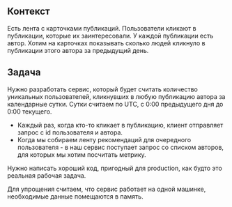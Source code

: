 ## Контекст
Есть лента с карточками публикаций. Пользователи кликают в публикации, которые их заинтересовали.
У каждой публикации есть автор. Хотим на карточках показывать сколько людей кликнуло в публикации этого автора за предыдущий день.

## Задача
Нужно разработать сервис, который будет считать количество уникальных пользователей, кликнувших в любую публикацию автора за календарные сутки.
Сутки считаем по UTC, с 0:00 предыдущего дня до 0:00 текущего.

- Каждый раз, когда кто-то кликает в публикацию, клиент отправляет запрос с id пользователя и автора.
- Когда мы собираем ленту рекомендаций для очередного пользователя - в наш сервис поступает запрос со списком авторов, для которых мы хотим посчитать метрику.

Нужно написать хороший код, пригодный для production, как будто это реальная рабочая задача.

Для упрощения считаем, что сервис работает на одной машинке, необходимые данные помещаются в память.
